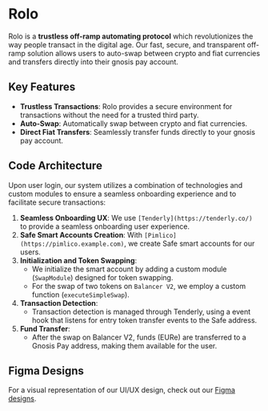 # Rolo

Rolo is a **trustless off-ramp automating protocol** which revolutionizes the way people transact in the digital age. Our fast, secure, and transparent off-ramp solution allows users to auto-swap between crypto and fiat currencies and transfers directly into their gnosis pay account.

## Key Features

- **Trustless Transactions**: Rolo provides a secure environment for transactions without the need for a trusted third party.
- **Auto-Swap**: Automatically swap between crypto and fiat currencies.
- **Direct Fiat Transfers**: Seamlessly transfer funds directly to your gnosis pay account.

## Code Architecture

Upon user login, our system utilizes a combination of technologies and custom modules to ensure a seamless onboarding experience and to facilitate secure transactions:

1. **Seamless Onboarding UX**: We use `[Tenderly](https://tenderly.co/)` to provide a seamless onboarding user experience.
2. **Safe Smart Accounts Creation**: With `[Pimlico](https://pimlico.example.com)`, we create Safe smart accounts for our users.
3. **Initialization and Token Swapping**:
    - We initialize the smart account by adding a custom module (`SwapModule`) designed for token swapping.
    - For the swap of two tokens on `Balancer V2`, we employ a custom function (`executeSimpleSwap`).
4. **Transaction Detection**:
    - Transaction detection is managed through Tenderly, using a event hook that listens for entry token transfer events to the Safe address.
5. **Fund Transfer**:
    - After the swap on Balancer V2, funds (EURe) are transferred to a Gnosis Pay address, making them available for the user.

## Figma Designs

For a visual representation of our UI/UX design, check out our [Figma designs](https://www.figma.com/file/LM1a2TWqdpJZESPBCGKcNe/ROLO).
